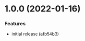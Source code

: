 # 1.0.0 (2022-01-16)


### Features

* initial release ([afb54b3](https://github.com/de-it-krachten/ansible-role-awx_config/commit/afb54b319ed9bfd5bb1ce5304fbea07d3f825682))

